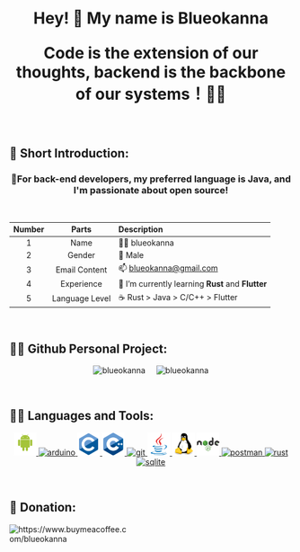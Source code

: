<h1 align="center">Hey! 👋 My name is Blueokanna</h1>

<p align="center" style="font-size: 2em;">
  <strong>Code is the extension of our thoughts, backend is the backbone of our systems！💪💪</strong> 
</p>
<br>

<h2>📢 Short Introduction:</h2>
<h3 align="center">🌟For back-end developers, my preferred language is Java, and I'm passionate about open source!</h3>
<br>

<div align ="center">
  
| Number | Parts | Description |
| :-------------: | :-------------: | :----- |
| 1 | Name | 👨‍🦱 blueokanna |
| 2 | Gender  | 👦 Male |
| 3 | Email Content | 📫 blueokanna@gmail.com |
| 4 | Experience | 🌱 I’m currently learning **Rust** and **Flutter**|
| 5 | Language Level | ☕ Rust > Java >  C/C++ > Flutter |

</div>


<p><br></p>
<h2>🏳️‍🌈 Github Personal Project:</h2>
<p></p>

<div align="center">
    <img class="slider-img" src="https://github-readme-stats.vercel.app/api/top-langs?username=blueokanna&show_icons=true&theme=dark&locale=en&layout=compact" alt="blueokanna" width="32%" height="32%"> &nbsp;&nbsp;&nbsp;
    <img class="slider-img" src="https://github-readme-stats.vercel.app/api?username=blueokanna&show_icons=true&theme=onedark&bg_color=151515&locale=en" alt="blueokanna" width="42.3%" height="42.1%">
 
</div>

<p><br></p>

<p align="left">
</p>

<h2 align="left">🙍‍♂️ Languages and Tools:</h2>
<p align="center"> <a href="https://developer.android.com" target="_blank" rel="noreferrer"> <img src="https://raw.githubusercontent.com/devicons/devicon/master/icons/android/android-original-wordmark.svg" alt="android" width="40" height="40"/> </a> <a href="https://www.arduino.cc/" target="_blank" rel="noreferrer"> <img src="https://cdn.worldvectorlogo.com/logos/arduino-1.svg" alt="arduino" width="40" height="40"/> </a> <a href="https://www.cprogramming.com/" target="_blank" rel="noreferrer"> <img src="https://raw.githubusercontent.com/devicons/devicon/master/icons/c/c-original.svg" alt="c" width="40" height="40"/> </a> <a href="https://www.w3schools.com/cpp/" target="_blank" rel="noreferrer"> <img src="https://raw.githubusercontent.com/devicons/devicon/master/icons/cplusplus/cplusplus-original.svg" alt="cplusplus" width="40" height="40"/> </a> <a href="https://git-scm.com/" target="_blank" rel="noreferrer"> <img src="https://www.vectorlogo.zone/logos/git-scm/git-scm-icon.svg" alt="git" width="40" height="40"/> </a> <a href="https://www.java.com" target="_blank" rel="noreferrer"> <img src="https://raw.githubusercontent.com/devicons/devicon/master/icons/java/java-original.svg" alt="java" width="40" height="40"/> </a> <a href="https://www.linux.org/" target="_blank" rel="noreferrer"> <img src="https://raw.githubusercontent.com/devicons/devicon/master/icons/linux/linux-original.svg" alt="linux" width="40" height="40"/> </a> <a href="https://nodejs.org" target="_blank" rel="noreferrer"> <img src="https://raw.githubusercontent.com/devicons/devicon/master/icons/nodejs/nodejs-original-wordmark.svg" alt="nodejs" width="40" height="40"/> </a> <a href="https://postman.com" target="_blank" rel="noreferrer"> <img src="https://www.vectorlogo.zone/logos/getpostman/getpostman-icon.svg" alt="postman" width="40" height="40"/> </a> <a href="https://www.rust-lang.org" target="_blank" rel="noreferrer"> <img src="http://rust-lang.org/logos/rust-logo-512x512-blk.png" alt="rust" width="40" height="40"/> </a> <a href="https://www.sqlite.org/" target="_blank" rel="noreferrer"> <img src="https://www.vectorlogo.zone/logos/sqlite/sqlite-icon.svg" alt="sqlite" width="40" height="40"/> </a> </p>
<p><br></p>

<h2 align="left">💸 Donation:</h2>
<p><a href="https://www.buymeacoffee.com/blueokanna"> <img align="left" src="https://cdn.buymeacoffee.com/buttons/v2/default-yellow.png" height="50" width="210" alt="https://www.buymeacoffee.com/blueokanna" /></a></p><br><br>

